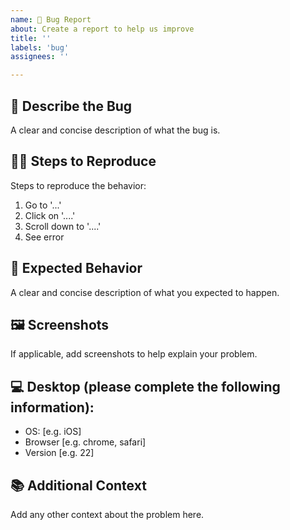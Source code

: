 ```yaml
---
name: 🐞 Bug Report
about: Create a report to help us improve
title: ''
labels: 'bug'
assignees: ''

---
```


## 📝 Describe the Bug
A clear and concise description of what the bug is.

## 🚶‍♀️ Steps to Reproduce
Steps to reproduce the behavior:
1. Go to '...'
2. Click on '....'
3. Scroll down to '....'
4. See error

## 🎯 Expected Behavior
A clear and concise description of what you expected to happen.

## 🖼️ Screenshots
If applicable, add screenshots to help explain your problem.

## 💻 Desktop (please complete the following information):
- OS: [e.g. iOS]
- Browser [e.g. chrome, safari]
- Version [e.g. 22]

## 📚 Additional Context
Add any other context about the problem here.
